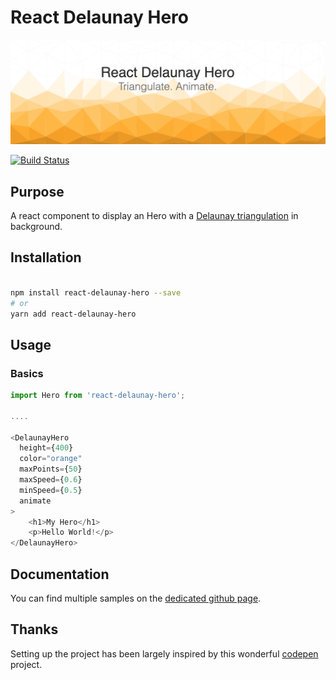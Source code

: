 # React Delaunay Hero

![Sample React Delaunay Hero](/example.png)

[![Build Status](https://travis-ci.org/svengau/react-delaunay-hero.svg?branch=master)](https://travis-ci.org/svengau/react-delaunay-hero)

## Purpose

A react component to display an Hero with a [Delaunay triangulation](https://en.wikipedia.org/wiki/Delaunay_triangulation) in background.

## Installation

```bash

npm install react-delaunay-hero --save
# or
yarn add react-delaunay-hero

```

## Usage

### Basics

```js
import Hero from 'react-delaunay-hero';

....

<DelaunayHero
  height={400}
  color="orange"
  maxPoints={50}
  maxSpeed={0.6}
  minSpeed={0.5}
  animate
>
    <h1>My Hero</h1>
    <p>Hello World!</p>
</DelaunayHero>

```

## Documentation 

You can find multiple samples on the [dedicated github page](https://svengau.github.io/react-delaunay-hero/).


## Thanks

Setting up the project has been largely inspired by this wonderful [codepen](https://codepen.io/tibomahe/pen/KKPbzJy) project.
